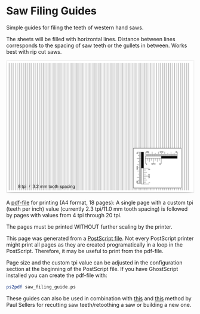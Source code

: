 Saw Filing Guides
==============================================================================

Simple guides for filing the teeth of western hand saws.

The sheets will be filled with horizontal lines. Distance between lines
corresponds to the spacing of saw teeth or the gullets in between. Works best
with rip cut saws.

![preview 8 tpi sheet](8tpi.png)

A [pdf-file](saw_filing_guide.pdf) for printing (A4 format, 18 pages): 
A single page with a custom tpi (teeth per inch) value (currently 2.3 tpi/11.0 mm tooth spacing) is followed by pages with values from 4 tpi through 20 tpi.

The pages must be printed WITHOUT further scaling by the printer.

This page was generated from a [PostScript file](saw_filing_guide.ps). Not every PostScript printer might print all pages as they are created programatically in a loop in the PostScript. Therefore, it may be useful to print from the pdf-file.

Page size and the custom tpi value can be adjusted in the configuration section at the beginning of the PostScript file. If you have GhostScript installed you can create the pdf-file with:

```bash
ps2pdf saw_filing_guide.ps
```

These guides can also be used in combination with [this](https://paulsellers.com/2012/11/recutting-saw-teeth-an-at-the-bench-method-that-works/) and [this](https://paulsellers.com/2014/05/teething-troubles-retoothing-your-tenon-saw/) method by Paul Sellers for recutting saw teeth/retoothing a saw or building a new one.

